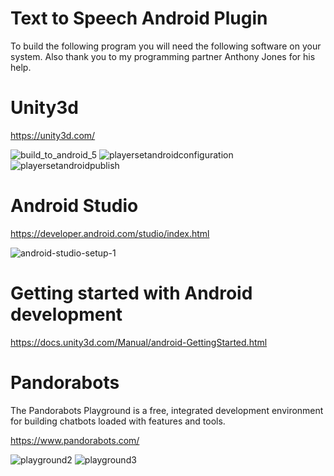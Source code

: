 # Text to Speech Android Plugin

To build the following program you will need the following software on your system.
Also thank you to my programming partner Anthony Jones for his help.

# Unity3d
https://unity3d.com/

![build_to_android_5](https://user-images.githubusercontent.com/18353476/27527819-55779986-5a02-11e7-96cc-bfaeb3a1b5f6.png)
![playersetandroidconfiguration](https://user-images.githubusercontent.com/18353476/28398802-b888561e-6cbd-11e7-9bd4-9d77f33e424e.png)
![playersetandroidpublish](https://user-images.githubusercontent.com/18353476/28398805-ba6209d0-6cbd-11e7-87e4-c1ce57973303.png)

# Android Studio
https://developer.android.com/studio/index.html

![android-studio-setup-1](https://user-images.githubusercontent.com/18353476/28398688-3dbaf7a2-6cbd-11e7-9aed-9ffc70cf9816.jpg)

# Getting started with Android development

https://docs.unity3d.com/Manual/android-GettingStarted.html

# Pandorabots
The Pandorabots Playground is a free, integrated development environment for building chatbots loaded with features and tools.

https://www.pandorabots.com/

![playground2](https://user-images.githubusercontent.com/18353476/28440038-7ea77532-6d59-11e7-8ded-491857331cdf.png)
![playground3](https://user-images.githubusercontent.com/18353476/28440215-23ba4360-6d5a-11e7-9b82-9f7d2dd1c5a8.jpg)
